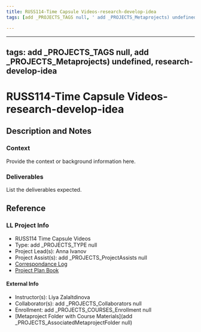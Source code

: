 ```yaml
---
title: RUSS114-Time Capsule Videos-research-develop-idea
tags: [add _PROJECTS_TAGS null, ' add _PROJECTS_Metaprojects) undefined', ' research-develop-idea']

---
```


---
tags: add _PROJECTS_TAGS null, add _PROJECTS_Metaprojects) undefined, research-develop-idea
---

# RUSS114-Time Capsule Videos-research-develop-idea

## Description and Notes

### Context
Provide the context or background information here.

### Deliverables
List the deliverables expected.


## Reference
### LL Project Info
* RUSS114 Time Capsule Videos
* Type: add _PROJECTS_TYPE null
* Project Lead(s): Anna Ivanov
* Project Assist(s): add _PROJECTS_ProjectAssists null
* [Correspondance Log](https://drive.google.com/drive/folders/1G4mPmkSBjpg0QM4Y4gEpxO_zXohg7It0?usp=drive_link)
* [Project Plan Book](https://hackmd.io/@ll-23-24/BJlRtzAR2)

#### External Info
* Instructor(s): Liya Zalaltdinova
* Collaborator(s): add _PROJECTS_Collaborators null
* Enrollment: add _PROJECTS_COURSES_Enrollment null
* [Metaproject Folder with Course Materials](add _PROJECTS_AssociatedMetaprojectFolder null)